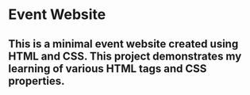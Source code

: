 # Event Website

## This is a minimal event website created using HTML and CSS. This project demonstrates my learning of various HTML tags and CSS properties.

